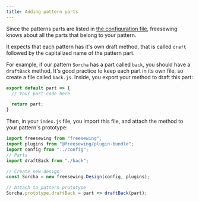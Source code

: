 ```yaml
---
title: Adding pattern parts
---
```


Since the patterns parts are listed in [the configuration file](/reference/config/), freesewing knows about all the parts that belong to your pattern.

It expects that each pattern has it's own draft method, that is called `draft` followed by the capitalized name of the pattern part.

For example, if our pattern `Sorcha` has a part called `back`, you should have a `draftBack` method. It's good practice to keep each part in its own file, so create a file called `back.js`. Inside, you export your method to draft this part:

```js
export default part => {
  // Your part code here

  return part;
}
```

Then, in your `index.js` file, you import this file, and attach the method to your pattern's prototype:

```js
import freesewing from "freesewing";
import plugins from "@freesewing/plugin-bundle";
import config from "../config";
// Parts
import draftBack from "./back";

// Create new design
const Sorcha = new freesewing.Design(config, plugins);

// Attach to pattern prototype
Sorcha.prototype.draftBack = part => draftBack(part);
```
